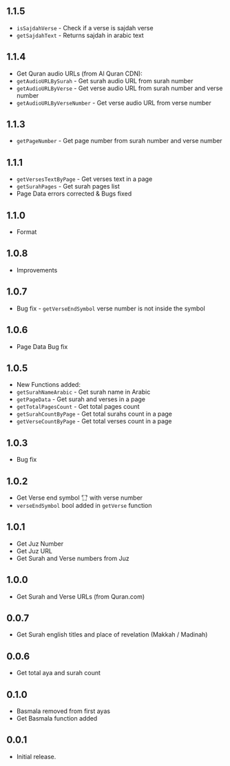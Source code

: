 ## 1.1.5

* `isSajdahVerse` - Check if a verse is sajdah verse
* `getSajdahText` - Returns sajdah in arabic text

## 1.1.4

* Get Quran audio URLs (from Al Quran CDN): 
* `getAudioURLBySurah` - Get surah audio URL from surah number
* `getAudioURLByVerse` - Get verse audio URL from surah number and verse number
* `getAudioURLByVerseNumber` - Get verse audio URL from verse number

## 1.1.3

* `getPageNumber` - Get page number from surah number and verse number

## 1.1.1

* `getVersesTextByPage` - Get verses text in a page
* `getSurahPages` - Get surah pages list
* Page Data errors corrected & Bugs fixed

## 1.1.0

* Format

## 1.0.8

* Improvements

## 1.0.7

* Bug fix - `getVerseEndSymbol` verse number is not inside the symbol

## 1.0.6

* Page Data Bug fix

## 1.0.5

* New Functions added:
* `getSurahNameArabic` - Get surah name in Arabic
* `getPageData` - Get surah and verses in a page
* `getTotalPagesCount` - Get total pages count
* `getSurahCountByPage` - Get total surahs count in a page
* `getVerseCountByPage` - Get total verses count in a page

## 1.0.3

- Bug fix

## 1.0.2

* Get Verse end symbol '۝' with verse number
* `verseEndSymbol` bool added in `getVerse` function

## 1.0.1

* Get Juz Number
* Get Juz URL
* Get Surah and Verse numbers from Juz

## 1.0.0

* Get Surah and Verse URLs (from Quran.com)

## 0.0.7

* Get Surah english titles and place of revelation (Makkah / Madinah)

## 0.0.6

* Get total aya and surah count

## 0.1.0

* Basmala removed from first ayas
* Get Basmala function added

## 0.0.1

* Initial release.
